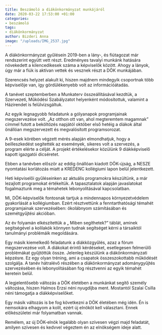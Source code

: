 ```yaml
---
title: Beszámoló a diákönkormányzat munkájáról
date: 2020-03-22 17:53:00 +01:00
categories:
- beszámoló
tags:
- diákönkormányzat
author: Bizderi Anna
image: "/uploads/IMG_2537.jpg"
---
```


A diákönkormányzat gyűlésein 2019-ben a lány-, és fiútagozat már rendszerint együtt vett részt. Eredményes tavalyi munkánk hatására növekedett a kilencedikesek száma a képviselők között. Ahogy a lányok, úgy már a fiúk is aktívan vettek és vesznek részt a DÖK munkájában. 

Szerencsés helyzet alakult ki, hiszen majdnem mindegyik csoportnak több képviselője van, így gördülékenyebb volt az információátadás.

A tanévet szeptemberben a Munkaterv összeállításával kezdtük, a  Szervezeti, Működési Szabályzatot helyenként módosítottuk,  valamint a Házirendet is felülvizsgáltuk. 

Az egyik legnagyobb feladatunk a gólyanapok programjainak megszervezése volt. „Az otthon ott van, ahol megteremtem magamnak” címmel futott a beköltözés napjától október első hetéig a diákok által önállóan megszervezett és megvalósított programsorozat.

A 9-esek körében végzett mérés alapján elmondhatjuk, hogy a beilleszkedést segítették az események, sikeres volt a szervezés, a program elérte a célját. 
A projekt értékelésekor közülünk  9  diákképviselő kapott igazgatói dicséretet.

Ebben a tanévben először az eddig önállóan kiadott DÖK-újság, a NESZE nyomtatási korlátozás miatt  a KREDENC kollégiumi lapon belül jelentkezett. 

Heti képviselői gyűléseinken az aktuális programokra készültünk, a már lezajlott programokat értékeltük. A tapasztalatok alapján javaslatokat fogalmaztunk meg a témahetek lebonyolításával kapcsolatban. 

Mi, DÖK-képviselők fontosnak tartjuk a mindennapos környezetvédelem gyakorlását a kollégiumban. Ezért résztvettünk a fenntarthatósági témahét programjainak szervezésében: ökolábnyom számításában és szemétgyűjtési akcióban. 

Az év folyamán elkészítettük a „ Miben segíthetek?” táblát, aminek segítségével a kolilakók  könnyen tudnak segítséget kérni a társaiktól tanulmányi problémáik megoldására.  

Egy másik kiemelkedő feladatunk a diákközgyűlés, azaz a fórum megszervezése volt. A diákokat érintő kérdéseket, esetlegesen felmerülő problémákat gyűjtöttük össze. 
Jelenleg készülünk a diákönkormányzati képzésre. Ez egy olyan tréning, ami a csapatok összeszokottabb működését szolgálja. 
A tanév hátralévő részében a diákönkormányzat adománygyűjtés szervezésében és lebonyolításában fog résztvenni az egyik témahét keretein belül.

A legjelentősebb változás a DÖK életében a munkánkat segítő személy változása, hiszen  Halmos Erzsi néni nyugdíjba ment. Mostantól Szalai Csilla néni támogatja a diákképviselőket.

Egy másik változás is be fog következni a DÖK életében még idén. Én is nemsokára elhagyom a kolit, ezért új elnököt kell választani. Ennek előkészületei már folyamatban vannak. 

Remélem, az új DÖK-elnök legalább olyan szívesen  végzi majd feladatát, amilyen szívesen és kedvvel végeztem én az elnökségem ideje alatt.
